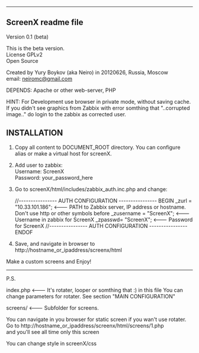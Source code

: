 -------------------------------
ScreenX readme file
-------------------------------


Version 0.1 (beta)

This is the beta version.<br>
License GPLv2<br>
Open Source

Created by Yury Boykov (aka Neiro) in 20120626, Russia, Moscow<br>
email: neiromc@gmail.com<br>

DEPENDS: Apache or other web-server, PHP

HINT: For Development use browser in private mode, without saving cache.
If you didn't see graphics from Zabbix with error somthing that "..corrupted image.." do login to the zabbix as corrected user.


INSTALLATION
---------------
1. Copy all content to DOCUMENT_ROOT directory. You can configure alias or make a virtual host for screenX.


2. Add user to zabbix:
<br />Username: ScreenX
<br />Password: your_password_here

3. Go to screenX/html/includes/zabbix_auth.inc.php and change:

      //---------------- AUTH CONFIGURATION ---------------- BEGIN
      _zurl = "10.33.101.186"; 	<--- PATH to Zabbix server, IP address or hostname. Don't use http or other symbols before
      _zusername = "ScreenX";  	<--- Username in zabbix for ScreenX
      _zpasswd= "ScreenX";		<--- Password for ScreenX
      //---------------- AUTH CONFIGURATION ---------------- ENDOF


4. Save, and navigate in browser to http://hostname_or_ipaddress/screenx/html


Make a custom screens and Enjoy! 

----------

P.S.


index.php	<--- It's rotater, looper or somthing that :)
	in this file You can change parameters for rotater. See section "MAIN CONFIGURATION"

screens/	<--- Subfolder for screens.



You can navigate in you browser for static screen if you wan't use rotater.<br>
Go to http://hostname_or_ipaddress/screenx/html/screens/1.php<br>
and you'll see all time only this screen

You can change style in screenX/css<br>
